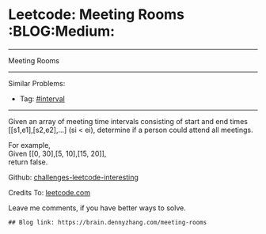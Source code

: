 # Leetcode: Meeting Rooms     :BLOG:Medium:


---

Meeting Rooms  

---

Similar Problems:  

-   Tag: [#interval](https://brain.dennyzhang.com/tag/interval)

---

Given an array of meeting time intervals consisting of start and end times [[s1,e1],[s2,e2],...] (si < ei), determine if a person could attend all meetings.  

For example,  
Given [[0, 30],[5, 10],[15, 20]],  
return false.  

Github: [challenges-leetcode-interesting](https://github.com/DennyZhang/challenges-leetcode-interesting/tree/master/meeting-rooms)  

Credits To: [leetcode.com](https://leetcode.com/problems/meeting-rooms/description/)  

Leave me comments, if you have better ways to solve.  

    ## Blog link: https://brain.dennyzhang.com/meeting-rooms